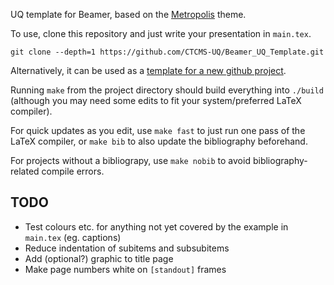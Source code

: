 UQ template for Beamer, based on the [Metropolis](https://github.com/matze/mtheme) theme.

To use, clone this repository and just write your presentation in `main.tex`.

```git clone --depth=1 https://github.com/CTCMS-UQ/Beamer_UQ_Template.git```

Alternatively, it can be used as a
[template for a new github project](https://docs.github.com/en/repositories/creating-and-managing-repositories/creating-a-repository-from-a-template).

Running `make` from the project directory should build everything into `./build`
(although you may need some edits to fit your system/preferred LaTeX compiler).

For quick updates as you edit, use `make fast` to just run one pass of the
LaTeX compiler, or `make bib` to also update the bibliography beforehand.

For projects without a bibliograpy, use `make nobib` to avoid
bibliography-related compile errors.

TODO
----
  * Test colours etc. for anything not yet covered by the example in `main.tex` (eg. captions)
  * Reduce indentation of subitems and subsubitems
  * Add (optional?) graphic to title page
  * Make page numbers white on `[standout]` frames
